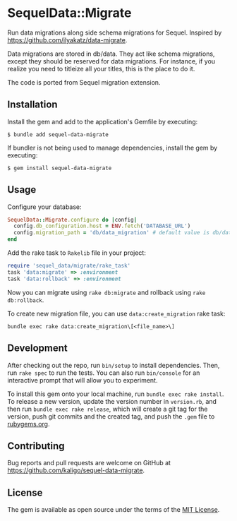 # SequelData::Migrate

Run data migrations along side schema migrations for Sequel. Inspired by
https://github.com/ilyakatz/data-migrate.

Data migrations are stored in db/data. They act like schema migrations,
except they should be reserved for data migrations.
For instance, if you realize you need to titleize all your titles, this is the place to do it.

The code is ported from Sequel migration extension.

## Installation

Install the gem and add to the application's Gemfile by executing:

    $ bundle add sequel-data-migrate

If bundler is not being used to manage dependencies, install the gem by executing:

    $ gem install sequel-data-migrate

## Usage

Configure your database:

```ruby
SequelData::Migrate.configure do |config|
  config.db_configuration.host = ENV.fetch('DATABASE_URL')
  config.migration_path = 'db/data_migration' # default value is db/data
end
```

Add the rake task to `Rakelib` file in your project:

```ruby
require 'sequel_data/migrate/rake_task'
task 'data:migrate' => :environment
task 'data:rollback' => :environment
```

Now you can migrate using `rake db:migrate` and rollback using `rake
db:rollback`.

To create new migration file, you can use `data:create_migration` rake task:

```shell
bundle exec rake data:create_migration\[<file_name>\]
```

## Development

After checking out the repo, run `bin/setup` to install dependencies.
Then, run `rake spec` to run the tests.
You can also run `bin/console` for an interactive prompt that will allow you to experiment.

To install this gem onto your local machine, run `bundle exec rake install`.
To release a new version, update the version number in `version.rb`,
and then run `bundle exec rake release`, which will create a git tag for the version,
push git commits and the created tag, and push the `.gem` file to [rubygems.org](https://rubygems.org).

## Contributing

Bug reports and pull requests are welcome on GitHub at https://github.com/kaligo/sequel-data-migrate.

## License

The gem is available as open source under the terms of the [MIT License](https://opensource.org/licenses/MIT).
